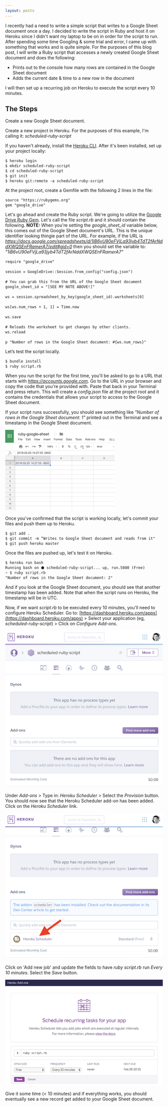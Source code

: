 ```yaml
---
layout: posts
---
```


I recently had a need to write a simple script that writes to a Google Sheet document once a day. I decided to write the script in Ruby and host it on Heroku since I didn't want my laptop to be on in order for the script to run. After spending some time Googling & some trial and error, I came up with something that works and is quite simple. For the purposes of this blog post, I will write a Ruby script that accesses a newly created Google Sheet document and does the following:

* Prints out to the console how many rows are contained in the Google Sheet document
* Adds the current date & time to a new row in the document

I will then set up a recurring job on Heroku to execute the script every 10 minutes.

## The Steps

Create a new Google Sheet document.

Create a new project in Heroku. For the purposes of this example, I'm calling it: *scheduled-ruby-script*

If you haven't already, install the [Heroku CLI](https://devcenter.heroku.com/articles/heroku-cli). After it's been installed, set up your project locally:

    $ heroku login
    $ mkdir scheduled-ruby-script
    $ cd scheduled-ruby-script
    $ git init
    $ heroku git:remote -a scheduled-ruby-script

At the project root, create a Gemfile with the following 2 lines in the file:

    source "https://rubygems.org"
    gem "google_drive"

Let's go ahead and create the Ruby script. We're going to utilize the [Google Drive Ruby Gem](https://github.com/gimite/google-drive-ruby). Let's call the file *script.rb* and it should contain the following. **NOTE:** When you're setting the *google\_sheet\_id* variable below, this comes out of the Google Sheet document's URL. This is the unique identifier looking thingie part of the URL. For example, if the URL is *https://docs.google.com/spreadsheets/d/1iB6vU90eFVjLa93jyb4TdT2fArNddXWQSEnFRamerA7/edit#gid=0* then you should set the variable to: *"1iB6vU90eFVjLa93jyb4TdT2fArNddXWQSEnFRamerA7"*

    require "google_drive"

    session = GoogleDrive::Session.from_config("config.json")

    # You can grab this from the URL of the Google Sheet document
    google_sheet_id = "[SEE MY NOTE ABOVE!]"

    ws = session.spreadsheet_by_key(google_sheet_id).worksheets[0]

    ws[ws.num_rows + 1, 1] = Time.now

    ws.save

    # Reloads the worksheet to get changes by other clients.
    ws.reload

    p "Number of rows in the Google Sheet document: #{ws.num_rows}"

Let’s test the script locally.  

    $ bundle install
    $ ruby script.rb

When you run the script for the first time, you'll be asked to go to a URL that starts with *https://accounts.google.com*. Go to the URL in your browser and copy the code that you're provided with. Paste that back in your Terminal and press return. This will create a *config.json* file at the project root and it contains the credentials that allows your script to access to the Google Sheet document.

If your script runs successfully, you should see something like *"Number of rows in the Google Sheet document: 1"* printed out in the Terminal and see a timestamp in the Google Sheet document.

![](/assets/images/ruby-heroku-google-sheets/1_record.png)

Once you've confirmed that the script is working locally, let's commit your files and push them up to Heroku.

    $ git add .
    $ git commit -m “Writes to Google Sheet document and reads from it"
    $ git push heroku master

Once the files are pushed up, let's test it on Heroku.

    $ heroku run bash
    Running bash on ⬢ scheduled-ruby-script... up, run.5080 (Free)
    ~ $ ruby script.rb
    "Number of rows in the Google Sheet document: 2"

And if you look at the Google Sheet document, you should see that another timestamp has been added. Note that when the script runs on Heroku, the timestamp will be in UTC.

Now, if we want *script.rb* to be executed every 10 minutes, you'll need to configure Heroku Scheduler. Go to: [https://dashboard.heroku.com/apps](https://dashboard.heroku.com/apps) > Select your application (eg, *scheduled-ruby-script*) > Click on *Configure Add-ons*.

![](/assets/images/ruby-heroku-google-sheets/add_ons.png)

Under *Add-ons* > Type in: *Heroku Scheduler* > Select the *Provision* button. You should now see that the Heroku Scheduler add-on has been added. Click on the *Heroku Scheduler* link.

![](/assets/images/ruby-heroku-google-sheets/heroku_scheduler.png)

Click on 'Add new job' and update the fields to have *ruby script.rb* run *Every 10 minutes*. Select the *Save* button.

![](/assets/images/ruby-heroku-google-sheets/new_job.png)

Give it some time (< 10 minutes) and if everything works, you should eventually see a new record get added to your Google Sheet document.
